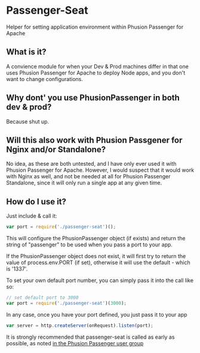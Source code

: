 # Passenger-Seat
Helper for setting application environment within Phusion Passenger for Apache

## What is it?
A convience module for when your Dev & Prod machines differ in that one uses Phusion Passenger for Apache to deploy Node apps, and you don't want to change configurations.

## Why dont' you use PhusionPassenger in both dev & prod?
Because shut up.

## Will this also work with Phusion Passgener for Nginx and/or Standalone?
No idea, as these are both untested, and I have only ever used it with Phusion Passenger for Apache. However, I would suspect that it would work with Nginx as well, and not be needed at all for Phusion Passenger Standalone, since it will only run a single app at any given time.

## How do I use it?
Just include & call it:
```javascript
var port = require('./passenger-seat')();
```
This will configure the PhusionPassenger object (if exists) and return the string of "passenger" to be used when you pass a port to your app.

If the PhusionPassenger object does not exist, it will first try to return the value of process.env.PORT (if set), otherwise it will use the default - which is '1337'.

To set your own default port number, you can simply pass it into the call like so:

```javascript
// set default port to 3000
var port = require('./passenger-seat')(3000);
```

In any case, once you have your port defined, you just pass it to your app
```javascript
var server = http.createServer(onRequest).listen(port);
```

It is strongly recommended that passenger-seat is called as early as possible, as noted [in the Phusion Passenger user group](https://groups.google.com/d/msg/phusion-passenger/sZ4SjU8ypwc/MUdZMcnWq_8J)